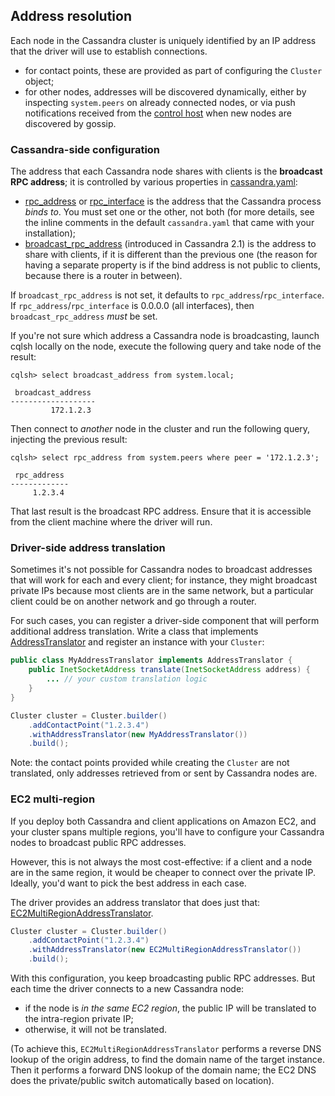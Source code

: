 <!--
Licensed to the Apache Software Foundation (ASF) under one
or more contributor license agreements.  See the NOTICE file
distributed with this work for additional information
regarding copyright ownership.  The ASF licenses this file
to you under the Apache License, Version 2.0 (the
"License"); you may not use this file except in compliance
with the License.  You may obtain a copy of the License at

  http://www.apache.org/licenses/LICENSE-2.0

Unless required by applicable law or agreed to in writing,
software distributed under the License is distributed on an
"AS IS" BASIS, WITHOUT WARRANTIES OR CONDITIONS OF ANY
KIND, either express or implied.  See the License for the
specific language governing permissions and limitations
under the License.
-->

## Address resolution

Each node in the Cassandra cluster is uniquely identified by an IP address that the driver will use to establish
connections.

* for contact points, these are provided as part of configuring the `Cluster` object;
* for other nodes, addresses will be discovered dynamically, either by inspecting `system.peers` on already connected
  nodes, or via push notifications received from the [control host](../control_connection) when new nodes are discovered
  by gossip.


### Cassandra-side configuration

The address that each Cassandra node shares with clients is the **broadcast RPC address**; it is controlled by various
properties in [cassandra.yaml]:

* [rpc_address] or [rpc_interface] is the address that the Cassandra process *binds to*. You must set one or the other,
  not both (for more details, see the inline comments in the default `cassandra.yaml` that came with your installation);
* [broadcast_rpc_address] \(introduced in Cassandra 2.1) is the address to share with clients, if it is different than
  the previous one (the reason for having a separate property is if the bind address is not public to clients, because
  there is a router in between).

If `broadcast_rpc_address` is not set, it defaults to `rpc_address`/`rpc_interface`. If `rpc_address`/`rpc_interface`
is 0.0.0.0 (all interfaces), then `broadcast_rpc_address` *must* be set.

If you're not sure which address a Cassandra node is broadcasting, launch cqlsh locally on the node, execute the
following query and take node of the result:

```
cqlsh> select broadcast_address from system.local;

 broadcast_address
-------------------
         172.1.2.3
```

Then connect to *another* node in the cluster and run the following query, injecting the previous result:

```
cqlsh> select rpc_address from system.peers where peer = '172.1.2.3';

 rpc_address
-------------
     1.2.3.4
```

That last result is the broadcast RPC address. Ensure that it is accessible from the client machine where the driver
will run.


### Driver-side address translation

Sometimes it's not possible for Cassandra nodes to broadcast addresses that will work for each and every client; for
instance, they might broadcast private IPs because most clients are in the same network, but a particular client could
be on another network and go through a router.

For such cases, you can register a driver-side component that will perform additional address translation. Write a class
that implements [AddressTranslator] and register an instance with your `Cluster`:

```java
public class MyAddressTranslator implements AddressTranslator {
    public InetSocketAddress translate(InetSocketAddress address) {
        ... // your custom translation logic
    }
}

Cluster cluster = Cluster.builder()
    .addContactPoint("1.2.3.4")
    .withAddressTranslator(new MyAddressTranslator())
    .build();
```

Note: the contact points provided while creating the `Cluster` are not translated, only
addresses retrieved from or sent by Cassandra nodes are.

### EC2 multi-region

If you deploy both Cassandra and client applications on Amazon EC2, and your cluster spans multiple regions, you'll have
to configure your Cassandra nodes to broadcast public RPC addresses.

However, this is not always the most cost-effective: if a client and a node are in the same region, it would be cheaper
to connect over the private IP. Ideally, you'd want to pick the best address in each case.

The driver provides an address translator that does just that: [EC2MultiRegionAddressTranslator].

```java
Cluster cluster = Cluster.builder()
    .addContactPoint("1.2.3.4")
    .withAddressTranslator(new EC2MultiRegionAddressTranslator())
    .build();
```

With this configuration, you keep broadcasting public RPC addresses. But each time the driver connects to a new
Cassandra node:

* if the node is *in the same EC2 region*, the public IP will be translated to the intra-region private IP;
* otherwise, it will not be translated.

(To achieve this, `EC2MultiRegionAddressTranslator` performs a reverse DNS lookup of the origin address, to find the
domain name of the target instance. Then it performs a forward DNS lookup of the domain name; the EC2 DNS does the
private/public switch automatically based on location).



[AddressTranslator]:               http://docs.datastax.com/en/drivers/java/3.0/com/datastax/driver/core/policies/AddressTranslator.html
[EC2MultiRegionAddressTranslator]: http://docs.datastax.com/en/drivers/java/3.0/com/datastax/driver/core/policies/EC2MultiRegionAddressTranslator.html

[cassandra.yaml]:        https://docs.datastax.com/en/cassandra/3.x/cassandra/configuration/configCassandra_yaml.html
[rpc_address]:           https://docs.datastax.com/en/cassandra/3.x/cassandra/configuration/configCassandra_yaml.html?scroll=configCassandra_yaml__rpc_address
[rpc_interface]:         https://docs.datastax.com/en/cassandra/3.x/cassandra/configuration/configCassandra_yaml.html?scroll=configCassandra_yaml__rpc_interface
[broadcast_rpc_address]: https://docs.datastax.com/en/cassandra/3.x/cassandra/configuration/configCassandra_yaml.html?scroll=configCassandra_yaml__broadcast_rpc_address
